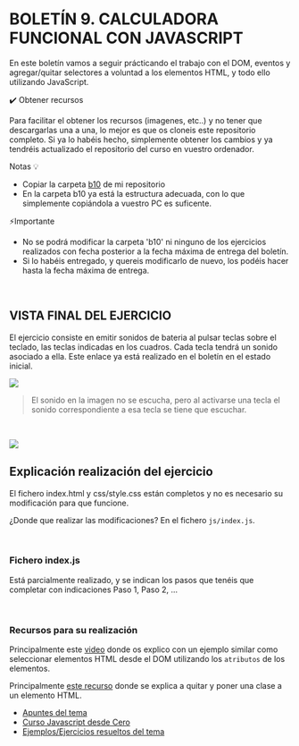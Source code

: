 # BOLETÍN 9. CALCULADORA FUNCIONAL CON JAVASCRIPT

En este boletín vamos a seguir prácticando el trabajo con el DOM, eventos y agregar/quitar selectores a voluntad a los elementos HTML, y todo ello
utilizando JavaScript.
    
✔️ Obtener recursos

Para facilitar el obtener los recursos (imagenes, etc..) y no tener que descargarlas una a una, lo mejor es que os cloneis este repositorio completo.
Si ya lo habéis hecho, simplemente obtener los cambios y ya tendréis actualizado el repositorio del curso en vuestro ordenador.

Notas 💡

- Copiar la carpeta [b10](https://github.com/jssdocente/LMSGI-2122/tree/main/B2/boletines/WebDesign/b10) de mi repositorio
- En la carpeta b10 ya está la estructura adecuada, con lo que simplemente copiándola a vuestro PC es suficente.

⚡Importante

- No se podrá modificar la carpeta 'b10' ni ninguno de los ejercicios realizados con fecha posterior a la fecha máxima de entrega del boletín.
- Si lo habéis entregado, y quereis modificarlo de nuevo, los podéis hacer hasta la fecha máxima de entrega.
    

<br>

## VISTA FINAL DEL EJERCICIO

El ejercicio consiste en emitir sonidos de bateria al pulsar teclas sobre el teclado, las teclas indicadas en los cuadros.
Cada tecla tendrá un sonido asociado a ella. Este enlace ya está realizado en el boletín en el estado inicial.

![](res/img/b10.preview.gif)

> El sonido en la imagen no se escucha, pero al activarse una tecla el sonido correspondiente a esa tecla se tiene que escuchar.

<br>

![](res/layout_preview2.gif)


## Explicación realización del ejercicio

El fichero index.html y css/style.css están completos y no es necesario su modificación para que funcione.

¿Donde que realizar las modificaciones? En el fichero `js/index.js`.

<br>

### Fichero index.js

Está parcialmente realizado, y se indican los pasos que tenéis que completar con indicaciones Paso 1, Paso 2, ...

<br>

### Recursos para su realización

Principalmente este [video](https://youtu.be/7W8BjqYD6Es) donde os explico con un ejemplo similar como seleccionar elementos HTML desde el DOM utilizando los `atributos` de los elementos.

Principalmente [este recurso](https://github.com/jssdocente/LMSGI-2122/tree/main/B2/apuntes/javascript/ejemplos/4.dom_trabajo_con_clases) donde se explica a quitar y poner una clase a un elemento HTML.

- [Apuntes del tema](https://github.com/jssdocente/LMSGI-2122/blob/main/B2/apuntes/javascript/javascript.md)
- [Curso Javascript desde Cero](https://www.youtube.com/playlist?list=PLROIqh_5RZeBAnmi0rqLkyZIAVmT5lZxG)
- [Ejemplos/Ejercicios resueltos del tema](https://github.com/jssdocente/LMSGI-2122/tree/main/B2/apuntes/javascript/ejemplos)


